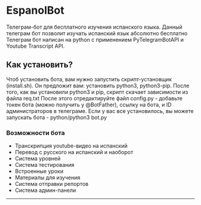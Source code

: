 # EspanolBot
Телеграм-бот для бесплатного изучения испанского языка. Данный телеграм бот позволит изучать испанский язык абсолютно бесплатно
Телеграм бот написан на python с применением PyTelegramBotAPI и Youtube Transcript API.
## Как установить?
Чтоб установить бота, вам нужно запустить скрипт-установщик (install.sh).
Он предложит вам: установить python3, python3-pip.
После того, как вы установили python3 и pip, скрипт скачает зависимости из файла req.txt
После этого отредактируйте файл config.py - добавьте токен бота (можно получить у @BotFather), ссылку на бота, и ID администраторов в телеграме.
Если у вас все установилось, вы можете запускать бота - python/python3 bot.py
### Возможности бота
 + Транскрипция youtube-видео на испанский
 + Перевод с русского на испанский и наоборот
 + Система уровней
 + Система тестирования
 + Встроенные уроки
 + Материалы для изучения
 + Система отправки репортов
 + Система админ-панели
---
